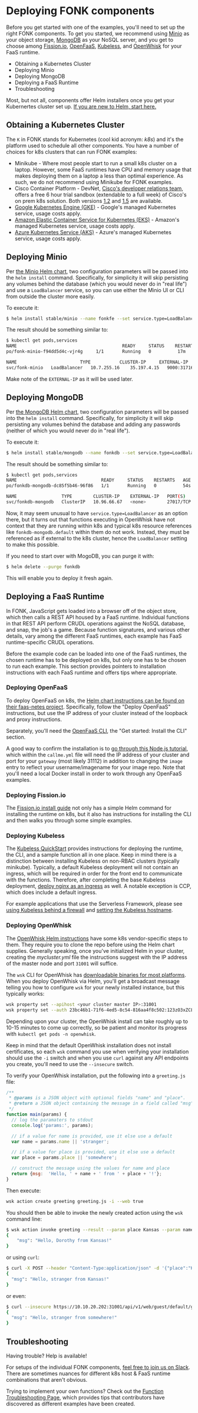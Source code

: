 # Deploying FONK components
Before you get started with one of the examples, you'll need to set up the right FONK components.  To get you started, we recommend using [Minio](https://www.minio.io/) as your object storage, [MongoDB](https://www.mongodb.com/) as your NoSQL server, and you get to choose among [Fission.io](https://fission.io/), [OpenFaaS](https://www.openfaas.com/), [Kubeless](https://kubeless.io/), and [OpenWhisk](https://openwhisk.apache.org/) for your FaaS runtime.

* Obtaining a Kubernetes Cluster
* Deploying Minio
* Deploying MongoDB
* Deploying a FaaS Runtime
* Troubleshooting

Most, but not all, components offer Helm installers once you get your Kubernertes cluster set up.  [If you are new to Helm, start here.](../../helm.md)

## Obtaining a Kubernetes Cluster
The `K` in FONK stands for Kubernetes (cool kid acronym: *k8s*) and it's the platform used to schedule all other components.  You have a number of choices for k8s clusters that can run FONK examples:

* Minikube - Where most people start to run a small k8s cluster on a laptop.  However, some FaaS runtimes have CPU and memory usage that makes deploying them on a laptop a less than optimal experience.  As such, we do not recommend using Minikube for FONK examples.
* Cisco Container Platform - DevNet, [Cisco's developer relations team](https://developer.cisco.com), offers a free 6 hour trial sandbox (extendable to a full week) of Cisco's on prem k8s solution.  Both versions [1.2](https://devnetsandbox.cisco.com/RM/Diagram/Index/f8dbda33-0c6e-4c4d-9fea-73e4451d730c?diagramType=Topology) and [1.5](https://devnetsandbox.cisco.com/RM/Diagram/Index/2014f5df-980a-4689-a2c4-d9eff95d2ad4?diagramType=Topology) are available.
* [Google Kubernetes Engine (GKE)](https://cloud.google.com/kubernetes-engine/docs/quickstart) - Google's managed Kubernetes service, usage costs apply.
* [Amazon Elastic Container Service for Kubernetes (EKS)](https://docs.aws.amazon.com/eks/latest/userguide/getting-started.html) - Amazon's managed Kubernetes service, usage costs apply.
* [Azure Kubernetes Service (AKS)](https://docs.microsoft.com/en-us/azure/aks/kubernetes-walkthrough) - Azure's managed Kubernetes service, usage costs apply.

## Deploying Minio

Per [the Minio Helm chart](https://github.com/helm/charts/tree/master/stable/minio), two configuration parameters will be passed into the `helm install` command.  Specifically, for simplicity it will skip persisting any volumes behind the database (which you would never do in "real life") and use a `LoadBalancer` service, so you can use either the Minio UI or CLI from outside the cluster more easily.

To execute it:
```bash
$ helm install stable/minio --name fonkfe --set service.type=LoadBalancer,persistence.enabled=false
```

The result should be something similar to:

```bash
$ kubectl get pods,services
NAME                                        READY     STATUS    RESTARTS   AGE
po/fonk-minio-f94dd5d4c-vjr4g     1/1       Running   0          17m

NAME                        TYPE           CLUSTER-IP     EXTERNAL-IP   PORT(S)          AGE
svc/fonk-minio   LoadBalancer   10.7.255.16    35.197.4.15   9000:31716/TCP   56s
```
Make note of the `EXTERNAL-IP` as it will be used later.

## Deploying MongoDB
Per [the MongoDB Helm chart](https://github.com/helm/charts/tree/master/stable/mongodb), two configuration parameters will be passed into the `helm install` command.  Specifically, for simplicity it will skip persisting any volumes behind the database and adding any passwords (neither of which you would never do in "real life").

To execute it:
```bash
$ helm install stable/mongodb --name fonkdb --set service.type=LoadBalancer,persistence.enabled=false,usePassword=false
```
The result should be something similar to:

```bash
$ kubectl get pods,services
NAME                                READY     STATUS    RESTARTS   AGE
po/fonkdb-mongodb-dc85f5b46-96f86   1/1       Running   0          54s

NAME                 TYPE        CLUSTER-IP    EXTERNAL-IP   PORT(S)     AGE
svc/fonkdb-mongodb   ClusterIP   10.96.66.67   <none>        27017/TCP   54s
```
Now, it may seem unusual to have `service.type=LoadBalancer` as an option there, but it turns out that functions executing in OpenWhisk have not context that they are running within k8s and typical k8s resource references like `fonkdb-mongodb.default` within them do not work.  Instead, they must be referenced as if external to the k8s cluster, hence the `LoadBalancer` setting to make this possible.

If you need to start over with MogoDB, you can purge it with:

```bash
$ helm delete --purge fonkdb
```
This will enable you to deploy it fresh again.

## Deploying a FaaS Runtime
In FONK, JavaScript gets loaded into a browser off of the object store, which then calls a REST API housed by a FaaS runtime.  Individual functions in that REST API perform CRUDL operations against the NoSQL database, and snap, the job's a game.  Because function signatures, and various other details, vary among the different FaaS runtimes, each example has FaaS runtime-specific CRUDL operations.

Before the example code can be loaded into one of the FaaS runtimes, the chosen runtime has to be deployed on k8s, but only one has to be chosen to run each example.  This section provides pointers to installation instructions with each FaaS runtime and offers tips where appropriate.

### Deploying OpenFaaS
To deploy OpenFaaS on k8s, the [Helm chart instructions can be found on their faas-netes project](https://github.com/openfaas/faas-netes/blob/master/chart/openfaas/README.md).  Specifically, follow the "Deploy OpenFaaS" instructions, but use the IP address of your cluster instead of the loopback and proxy instructions.

Separately, you'll need the [OpenFaaS CLI](https://github.com/openfaas/faas-cli), the "Get started: Install the CLI" section.

A good way to confirm the installation is to [go through this Node.js tutorial](https://docs.openfaas.com/tutorials/cli-with-node/), which within the `callme.yml` file will need the IP address of your cluster and port for your `gateway` (most likely 31112) in addition to changing the `image` entry to reflect your username/imagename for your image repo.  Note that you'll need a local Docker install in order to work through any OpenFaaS examples.

### Deploying Fission.io
The [Fission.io install guide](https://docs.fission.io/0.8.0/installation/installation/) not only has a simple Helm command for installing the runtime on k8s, but it also has instructions for installing the CLI and then walks you through some simple examples.

### Deploying Kubeless
The [Kubeless QuickStart](https://kubeless.io/docs/quick-start/) provides instructions for deploying the runtime, the CLI, and a sample function all in one place.  Keep in mind  there is a distinction between installing Kubeless on non-RBAC clusters (typically minikube).  Typically, a default Kubeless deployment will not contain an ingress, which will be required in order for the front end to communicate with the functions.  Therefore, after completing the base Kubeless deployment, [deploy nginx as an ingress](https://github.com/kubernetes/ingress-nginx/blob/master/docs/deploy/index.md) as well.  A notable exception is CCP, which does include a default ingress.

For example applications that use the Serverless Framework, please see [using Kubeless behind a firewall](kubeless-firewall.md) and [setting the Kubeless hostname](kubeless-hostname.md).

### Deploying OpenWhisk
The [OpenWhisk Helm instructions](https://github.com/apache/incubator-openwhisk-deploy-kube) have some k8s vendor-specific steps to them.  They require you to clone the repo before using the Helm chart supplies.  Generally speaking, once you've initialized Helm in your cluster, creating the *mycluster.yml* file the instructions suggest with the IP address of the master node and port `31001` will suffice.

The `wsk` CLI for OpenWhisk has [downloadable binaries for most platforms](https://github.com/apache/incubator-openwhisk-cli/releases).  When you deploy OpenWhisk via Helm, you'll get a broadcast message telling you how to configure `wsk` for your newly installed instance, but this typically works:

```bash
wsk property set --apihost <your cluster master IP>:31001
wsk property set --auth 23bc46b1-71f6-4ed5-8c54-816aa4f8c502:123zO3xZCLrMN6v2BKK1dXYFpXlPkccOFqm12CdAsMgRU4VrNZ9lyGVCGuMDGIwP
```

Depending upon your cluster, the OpenWhisk install can take roughly up to 10-15 minutes to come up correctly, so be patient and monitor its progress with `kubectl get pods -n openwhisk`.

Keep in mind that the default OpenWhisk installation does not install certificates, so each `wsk` command you use when verifying your installation should use the `-i` switch and when you use `curl` against any API endpoints you create, you'll need to use the `--insecure` switch.

To verify your OpenWhisk installation, put the following into a `greeting.js` file:

```js
/**
 * @params is a JSON object with optional fields "name" and "place".
 * @return a JSON object containing the message in a field called "msg".
 */
function main(params) {
  // log the paramaters to stdout
  console.log('params:', params);

  // if a value for name is provided, use it else use a default
  var name = params.name || 'stranger';

  // if a value for place is provided, use it else use a default
  var place = params.place || 'somewhere';

  // construct the message using the values for name and place
  return {msg:  'Hello, ' + name + ' from ' + place + '!'};
}
```

Then execute:

```bash
wsk action create greeting greeting.js -i --web true
```
You should then be able to invoke the newly created action using the `wsk` command line:

```bash
$ wsk action invoke greeting --result --param place Kansas --param name Dorothy -i
{
    "msg": "Hello, Dorothy from Kansas!"
}
```

or using `curl`:

```bash
$ curl -X POST --header "Content-Type:application/json" -d '{"place":"Kansas"}' --insecure https://10.10.20.202:31001/api/v1/web/guest/default/greeting.json
{
  "msg": "Hello, stranger from Kansas!"
}
```

or even:

```bash
$ curl --insecure https://10.10.20.202:31001/api/v1/web/guest/default/greeting.json
{
  "msg": "Hello, stranger from somewhere!"
}
```

## Troubleshooting
Having trouble?  Help is available!

For setups of the individual FONK components, [feel free to join us on Slack](https://join.slack.com/t/fonk-apps/shared_invite/enQtNDEwNTc4NDI0OTMzLTNhZjA3MTE1NTdjMjY3MWJkM2MwNGViNGJlNWVhNGFlNDZjOWExMzViNzkyMTcyMjA3YmU4MmYwNGEyZGVlODA).  There are sometimes nuances for different k8s host & FaaS runtime combinations that aren't obvious.

Trying to implement your own functions?  Check out the [Function Troubleshooting Page](function-troubleshooting.md), which provides tips that contributors have discovered as different examples have been created.
